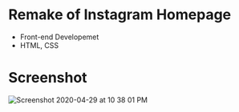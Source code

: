 # Remake of Instagram Homepage
- Front-end Developemet
- HTML, CSS

# Screenshot
![Screenshot 2020-04-29 at 10 38 01 PM](https://user-images.githubusercontent.com/67343603/108722972-01899b80-7524-11eb-8cb7-5bf70ab1236f.png)
